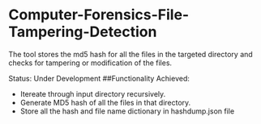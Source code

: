 # Computer-Forensics-File-Tampering-Detection
The tool stores the md5 hash for all the files in the targeted directory and checks for tampering or modification of the files.


Status: Under Development
##Functionality Achieved:
- Itereate through input directory recursively.
- Generate MD5 hash of all the files in that directory.
- Store all the hash and file name dictionary in hashdump.json file

